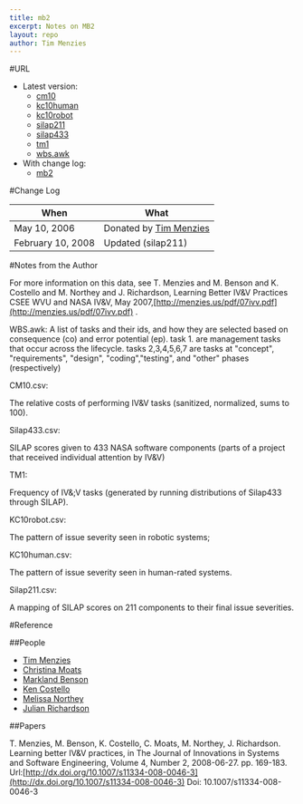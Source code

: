 ```yaml
---
title: mb2
excerpt: Notes on MB2
layout: repo
author: Tim Menzies
---
```



#URL

  * Latest version: 
    * [cm10](https://terapromise.csc.ncsu.edu:8443/svn/repo/issues/mb2/cm10.csv)
    * [kc10human](https://terapromise.csc.ncsu.edu:8443/svn/repo/issues/mb2/kc10human.csv)
    * [kc10robot](https://terapromise.csc.ncsu.edu:8443/svn/repo/issues/mb2/kc10robot.csv)
    * [silap211](https://terapromise.csc.ncsu.edu:8443/svn/repo/issues/mb2/silap211.csv)
    * [silap433](https://terapromise.csc.ncsu.edu:8443/svn/repo/issues/mb2/silap433.csv)
    * [tm1](https://terapromise.csc.ncsu.edu:8443/svn/repo/issues/mb2/tm1.csv)
    * [wbs.awk](https://terapromise.csc.ncsu.edu:8443/svn/repo/issues/mb2/wbs.awk.awk)
  * With change log:
    * [mb2](https://terapromise.csc.ncsu.edu:8443/svn/repo/issues/mb2)

#Change Log

When | What
---- | ----
May 10, 2006  | Donated by [Tim Menzies](/repo/people)
February 10, 2008 | Updated (silap211)

#Notes from the Author

For more information on this data, see T. Menzies and M. Benson and K. Costello and M. Northey and J. Richardson, Learning Better IV&V Practices CSEE WVU and NASA IV&V, May 2007,[http://menzies.us/pdf/07ivv.pdf](http://menzies.us/pdf/07ivv.pdf) .

WBS.awk:
A list of tasks and their ids, and how they are selected based on
consequence (co) and error potential (ep). task 1. are management
tasks that occur across the lifecycle. tasks 2,3,4,5,6,7 are tasks at
"concept", "requirements", "design", "coding","testing", and "other"
phases (respectively)

CM10.csv:

The relative costs of performing IV&V tasks (sanitized, normalized, sums to 100).

Silap433.csv:

SILAP scores given to 433 NASA software components (parts of a project that received individual attention by IV&V)

TM1:

Frequency of IV&;V tasks (generated by running distributions of
Silap433 through SILAP).

KC10robot.csv:

The pattern of issue severity seen in robotic systems;

KC10human.csv:

The pattern of issue severity seen in human-rated systems.

Silap211.csv:

A mapping of SILAP scores on 211 components to their final issue
severities.

#Reference

##People

 * [Tim Menzies](/repo/people)
 * [Christina Moats](/repo/people)
 * [Markland Benson](/repo/people)
 * [Ken Costello](/repo/people)
 * [Melissa Northey](/repo/people)
 * [Julian Richardson](/repo/people)

##Papers

T. Menzies, M. Benson, K. Costello, C. Moats, M. Northey, J. Richardson.  Learning better IV&V practices, in The Journal of Innovations in Systems and Software Engineering, Volume 4, Number 2, 2008-06-27.  pp. 169-183. Url:[http://dx.doi.org/10.1007/s11334-008-0046-3](http://dx.doi.org/10.1007/s11334-008-0046-3)  Doi: 10.1007/s11334-008-0046-3
